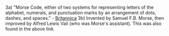 3a) "Morse Code, either of two systems for representing letters of the alphabet, numerals, and punctuation marks by an arrangement of dots, dashes, and spaces." - [Britannica](https://www.britannica.com/topic/Morse-Code)
3b) Invented by Samuel F.B. Morse, then improved by Alfred Lewis Vail (who was Morse's assistant). This was also found in the above link.
